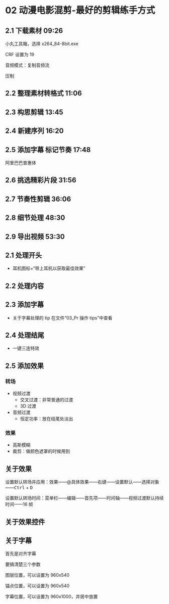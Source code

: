 # 02 动漫电影混剪-最好的剪辑练手方式

## 2.1 下载素材 09:26

小丸工具箱，选择 x264_84-8bit.exe

CRF 设置为 19

音频模式：复制音频流

压制

## 2.2 整理素材转格式 11:06

## 2.3 构思剪辑 13:45

## 2.4 新建序列 16:20

## 2.5 添加字幕 标记节奏 17:48

阿里巴巴普惠体

## 2.6 挑选精彩片段 31:56

## 2.7 节奏性剪辑 36:06

## 2.8 细节处理 48:30

## 2.9 导出视频 53:30

## 2.1 处理开头

- 耳机图标+“带上耳机以获取最佳效果”

## 2.2 处理内容

## 2.3 添加字幕

- 关于字幕处理的 tip 在文件“03_Pr 操作 tips”中查看

## 2.4 处理结尾

- 一键三连特效

## 2.5 添加效果

### 转场

- 视频过渡
  - 交叉过渡：非常普通的过渡
  - 3D 过渡
- 音频过渡
  - 恒定功率：放在结尾处淡出

### 效果

- 高斯模糊
- 裁剪：做颜色遮罩的时候用到

## 关于效果

设置默认转场并应用：效果——@具体效果——右键——设置默认——选择对象——<kbd>Ctrl</kbd> + <kbd>D</kbd>

设置默认转场时间：菜单栏——编辑——首先项——时间轴——视频过渡默认持续时间——16 帧

## 关于效果控件

## 关于字幕

首先是对齐字幕

要搞清楚三个参数

图层位置，可以设置为 960x540

锚点位置，可以设置为 960x540

字幕位置，可以设置为 960x1000，并居中放置
